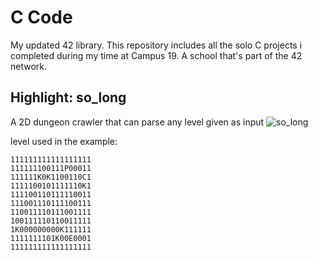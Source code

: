 # C Code
My updated 42 library. This repository includes all the solo C projects i completed during my time at Campus 19. A school that's part of the 42 network.

## Highlight: so_long
A 2D dungeon crawler that can parse any level given as input
![so_long](https://github.com/user-attachments/assets/13d2ca67-ba1a-4cf7-915c-72830a54a419)

level used in the example:
```
111111111111111111
111111100111P00011
111111K0K1100110C1
1111100101111110K1
111100110111110011
111001110111100111
110011110111001111
100111110110011111
1K000000000K111111
1111111101K00E0001
111111111111111111
```
